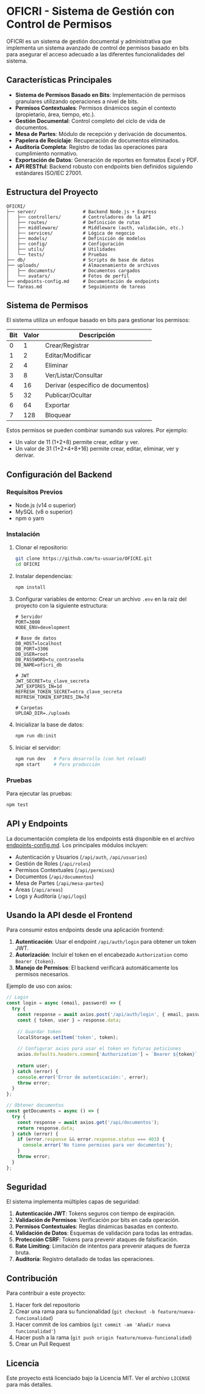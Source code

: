 # OFICRI - Sistema de Gestión con Control de Permisos

OFICRI es un sistema de gestión documental y administrativa que implementa un sistema avanzado de control de permisos basado en bits para asegurar el acceso adecuado a las diferentes funcionalidades del sistema.

## Características Principales

- **Sistema de Permisos Basado en Bits**: Implementación de permisos granulares utilizando operaciones a nivel de bits.
- **Permisos Contextuales**: Permisos dinámicos según el contexto (propietario, área, tiempo, etc.).
- **Gestión Documental**: Control completo del ciclo de vida de documentos.
- **Mesa de Partes**: Módulo de recepción y derivación de documentos.
- **Papelera de Reciclaje**: Recuperación de documentos eliminados.
- **Auditoría Completa**: Registro de todas las operaciones para cumplimiento normativo.
- **Exportación de Datos**: Generación de reportes en formatos Excel y PDF.
- **API RESTful**: Backend robusto con endpoints bien definidos siguiendo estándares ISO/IEC 27001.

## Estructura del Proyecto

```
OFICRI/
├── server/                 # Backend Node.js + Express
│   ├── controllers/        # Controladores de la API
│   ├── routes/             # Definición de rutas
│   ├── middleware/         # Middleware (auth, validación, etc.)
│   ├── services/           # Lógica de negocio
│   ├── models/             # Definición de modelos
│   ├── config/             # Configuración
│   ├── utils/              # Utilidades
│   └── tests/              # Pruebas
├── db/                     # Scripts de base de datos
├── uploads/                # Almacenamiento de archivos
│   ├── documents/          # Documentos cargados
│   └── avatars/            # Fotos de perfil
├── endpoints-config.md     # Documentación de endpoints
└── Tareas.md               # Seguimiento de tareas
```

## Sistema de Permisos

El sistema utiliza un enfoque basado en bits para gestionar los permisos:

| Bit | Valor | Descripción                         |
|-----|-------|-------------------------------------|
| 0   | 1     | Crear/Registrar                     |
| 1   | 2     | Editar/Modificar                    |
| 2   | 4     | Eliminar                            |
| 3   | 8     | Ver/Listar/Consultar                |
| 4   | 16    | Derivar (específico de documentos)  |
| 5   | 32    | Publicar/Ocultar                    |
| 6   | 64    | Exportar                            |
| 7   | 128   | Bloquear                            |

Estos permisos se pueden combinar sumando sus valores. Por ejemplo:
- Un valor de 11 (1+2+8) permite crear, editar y ver.
- Un valor de 31 (1+2+4+8+16) permite crear, editar, eliminar, ver y derivar.

## Configuración del Backend

### Requisitos Previos

- Node.js (v14 o superior)
- MySQL (v8 o superior)
- npm o yarn

### Instalación

1. Clonar el repositorio:
   ```bash
   git clone https://github.com/tu-usuario/OFICRI.git
   cd OFICRI
   ```

2. Instalar dependencias:
   ```bash
   npm install
   ```

3. Configurar variables de entorno:
   Crear un archivo `.env` en la raíz del proyecto con la siguiente estructura:
   ```
   # Servidor
   PORT=3000
   NODE_ENV=development
   
   # Base de datos
   DB_HOST=localhost
   DB_PORT=3306
   DB_USER=root
   DB_PASSWORD=tu_contraseña
   DB_NAME=oficri_db
   
   # JWT
   JWT_SECRET=tu_clave_secreta
   JWT_EXPIRES_IN=1d
   REFRESH_TOKEN_SECRET=otra_clave_secreta
   REFRESH_TOKEN_EXPIRES_IN=7d
   
   # Carpetas
   UPLOAD_DIR=./uploads
   ```

4. Inicializar la base de datos:
   ```bash
   npm run db:init
   ```

5. Iniciar el servidor:
   ```bash
   npm run dev   # Para desarrollo (con hot reload)
   npm start     # Para producción
   ```

### Pruebas

Para ejecutar las pruebas:

```bash
npm test
```

## API y Endpoints

La documentación completa de los endpoints está disponible en el archivo [endpoints-config.md](endpoints-config.md). Los principales módulos incluyen:

- Autenticación y Usuarios (`/api/auth`, `/api/usuarios`)
- Gestión de Roles (`/api/roles`)
- Permisos Contextuales (`/api/permisos`)
- Documentos (`/api/documentos`)
- Mesa de Partes (`/api/mesa-partes`)
- Áreas (`/api/areas`)
- Logs y Auditoría (`/api/logs`)

## Usando la API desde el Frontend

Para consumir estos endpoints desde una aplicación frontend:

1. **Autenticación**: Usar el endpoint `/api/auth/login` para obtener un token JWT.
2. **Autorización**: Incluir el token en el encabezado `Authorization` como `Bearer {token}`.
3. **Manejo de Permisos**: El backend verificará automáticamente los permisos necesarios.

Ejemplo de uso con axios:

```javascript
// Login
const login = async (email, password) => {
  try {
    const response = await axios.post('/api/auth/login', { email, password });
    const { token, user } = response.data;
    
    // Guardar token
    localStorage.setItem('token', token);
    
    // Configurar axios para usar el token en futuras peticiones
    axios.defaults.headers.common['Authorization'] = `Bearer ${token}`;
    
    return user;
  } catch (error) {
    console.error('Error de autenticación:', error);
    throw error;
  }
};

// Obtener documentos
const getDocuments = async () => {
  try {
    const response = await axios.get('/api/documentos');
    return response.data;
  } catch (error) {
    if (error.response && error.response.status === 403) {
      console.error('No tiene permisos para ver documentos');
    }
    throw error;
  }
};
```

## Seguridad

El sistema implementa múltiples capas de seguridad:

1. **Autenticación JWT**: Tokens seguros con tiempo de expiración.
2. **Validación de Permisos**: Verificación por bits en cada operación.
3. **Permisos Contextuales**: Reglas dinámicas basadas en contexto.
4. **Validación de Datos**: Esquemas de validación para todas las entradas.
5. **Protección CSRF**: Tokens para prevenir ataques de falsificación.
6. **Rate Limiting**: Limitación de intentos para prevenir ataques de fuerza bruta.
7. **Auditoría**: Registro detallado de todas las operaciones.

## Contribución

Para contribuir a este proyecto:

1. Hacer fork del repositorio
2. Crear una rama para su funcionalidad (`git checkout -b feature/nueva-funcionalidad`)
3. Hacer commit de los cambios (`git commit -am 'Añadir nueva funcionalidad'`)
4. Hacer push a la rama (`git push origin feature/nueva-funcionalidad`)
5. Crear un Pull Request

## Licencia

Este proyecto está licenciado bajo la Licencia MIT. Ver el archivo `LICENSE` para más detalles. 